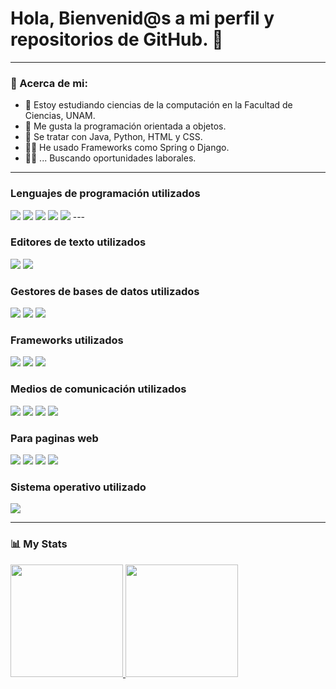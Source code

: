 <h1> Hola, Bienvenid@s a mi perfil y repositorios de GitHub. 👋 </h1>

---
### 📗 Acerca de mi:
- 🏫 Estoy estudiando ciencias de la computación en la Facultad de Ciencias, UNAM.
- 🥇 Me gusta la programación orientada a objetos.
- 📄 Se tratar con Java, Python, HTML y CSS.
- 👨‍💻 He usado Frameworks como Spring o Django.
- 👨‍💼 ... Buscando oportunidades laborales.

---

<h3>Lenguajes de programación utilizados</h3>
<div>
 <img src="https://img.shields.io/badge/java-%23ED8B00.svg?style=for-the-badge&logo=openjdk&logoColor=white">
 <img src="https://img.shields.io/badge/python-3670A0?style=for-the-badge&logo=python&logoColor=ffdd54">
 <img src="https://img.shields.io/badge/Haskell-5e5086?style=for-the-badge&logo=haskell&logoColor=white">
 <img src="https://img.shields.io/badge/c-%2300599C.svg?style=for-the-badge&logo=c&logoColor=white">
 <img src="https://img.shields.io/badge/elixir-%234B275F.svg?style=for-the-badge&logo=elixir&logoColor=white">
---
<h3>Editores de texto utilizados</h3>
<div>
	<img src="https://img.shields.io/badge/sublime_text-%23575757.svg?style=for-the-badge&logo=sublime-text&logoColor=important">
	<img src="https://img.shields.io/badge/Visual%20Studio-5C2D91.svg?style=for-the-badge&logo=visual-studio&logoColor=white">
</div>

<h3>Gestores de bases de datos utilizados</h3>
<div>
  <img src="https://img.shields.io/badge/postgres-%23316192.svg?style=for-the-badge&logo=postgresql&logoColor=white">
  <img src="https://img.shields.io/badge/MariaDB-003545?style=for-the-badge&logo=mariadb&logoColor=white">
  <img src="https://img.shields.io/badge/sqlite-%2307405e.svg?style=for-the-badge&logo=sqlite&logoColor=white">
</div>

<h3>Frameworks utilizados</h3>
<div>
 <img src="https://img.shields.io/badge/spring-%236DB33F.svg?style=for-the-badge&logo=spring&logoColor=white">
 <img src="https://img.shields.io/badge/django-%23092E20.svg?style=for-the-badge&logo=django&logoColor=white">
 <img src="https://img.shields.io/badge/Anaconda-%2344A833.svg?style=for-the-badge&logo=anaconda&logoColor=white">
</div>

<h3>Medios de comunicación utilizados</h3>
<div>
  <img src="https://img.shields.io/badge/Discord-7289DA?style=for-the-badge&logo=discord&logoColor=white">
  <img src="https://img.shields.io/badge/Slack-4A154B?style=for-the-badge&logo=slack&logoColor=white">
  <img src="https://img.shields.io/badge/Zoom-2D8CFF?style=for-the-badge&logo=zoom&logoColor=white">
  <img src="https://img.shields.io/badge/Gmail-D14836?style=for-the-badge&logo=gmail&logoColor=white">
</div>

<h3>Para paginas web</h3>
<div>
  <img src="https://img.shields.io/badge/HTML-239120?style=for-the-badge&logo=html5&logoColor=white">
  <img src="https://img.shields.io/badge/CSS-239120?&style=for-the-badge&logo=css3&logoColor=white">
  <img src="https://img.shields.io/badge/JavaScript-323330?style=for-the-badge&logo=javascript&logoColor=F7DF1E">
  <img src="https://img.shields.io/badge/Bootstrap-563D7C?style=for-the-badge&logo=bootstrap&logoColor=white">
</div>

<h3>Sistema operativo utilizado</h3>
<div>
  <img src="https://img.shields.io/badge/Windows-0078D6?style=for-the-badge&logo=windows&logoColor=white">
</div>

---
### 📊 My Stats
<div>
 <a href="https://github.com/ADLG">
 <img height="180em" src="https://streak-stats.demolab.com?user=ADLG&theme=dark&date_format=j%20M%5B%20Y%5D"> 
 <img height="180em" src="https://github-readme-stats.vercel.app/api?username=ADLG&show_icons=true&theme=dark">
</div>	
